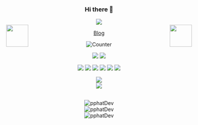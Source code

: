 <div align='center' >

  ### Hi there 👋
<!-- <img src="https://readme-typing-svg.herokuapp.com?font=comfortaa&color=fffff&size=24&width=500&lines=Hi+there+👋;Hi+there+👋" alt="pphatDev" /><br/> -->
<img align='middle' src='https://raw.githubusercontent.com/pphatdev/pphatDev/main/me.svg'/>

<br>

<div>
    <img src="https://emojis.slackmojis.com/emojis/images/1563480763/5999/meow_party.gif" width="60" height="60" align="left"/> 
    <img src="https://emojis.slackmojis.com/emojis/images/1563480763/5999/meow_party.gif" width="60" height="60" align="right"/> 
</div>

[Blog](https://leatsophat.me/)

![Counter](https://count.getloli.com/get/@pphatdev?theme=rule34)

![](https://img.shields.io/badge/Windows-11-2376bc?style=flat-square&logo=windows&logoColor=ffffff)
![](https://img.shields.io/badge/IDE-Visual%20Studio%20Code-blue?style=flat-square&logo=visual-studio-code&logoColor=ffffff)

![](https://img.shields.io/badge/-Git-f05032?style=flat-square&logo=git&logoColor=white)
![](https://img.shields.io/badge/-HTML5-E34F26?style=flat-square&logo=html5&logoColor=white)
![](https://img.shields.io/badge/-JavaScript-f7e018?style=flat-square&logo=javascript&logoColor=white)
![](https://img.shields.io/badge/-Vue.js-4fc08d?style=flat-square&logo=vue.js&logoColor=ffffff)
![](https://img.shields.io/badge/-CSS3-1572B6?style=flat-square&logo=css3&logoColor=white)
![](https://img.shields.io/badge/-PHP-4F5B93?style=flat-square&logo=php&logoColor=white)
</div>

<div align='center' >

<div align="center"> <img src="https://github-readme-streak-stats.herokuapp.com/?user=pphatdev" /> </div>
<div align="center"> <img src="https://github-profile-trophy.vercel.app/?username=pphatdev" /> </div>
 
<br>

<img src="https://github-readme-streak-stats.herokuapp.com/?user=pphatDev" alt="pphatDev" /><br/>
<img src="https://github-readme-stats.vercel.app/api?username=pphatDev&show_icons=true" alt="pphatDev" /><br/>
<img src="https://github-readme-stats.vercel.app/api/top-langs/?username=pphatDev&layout=compact" alt="pphatDev" /> <br/>
</div>
